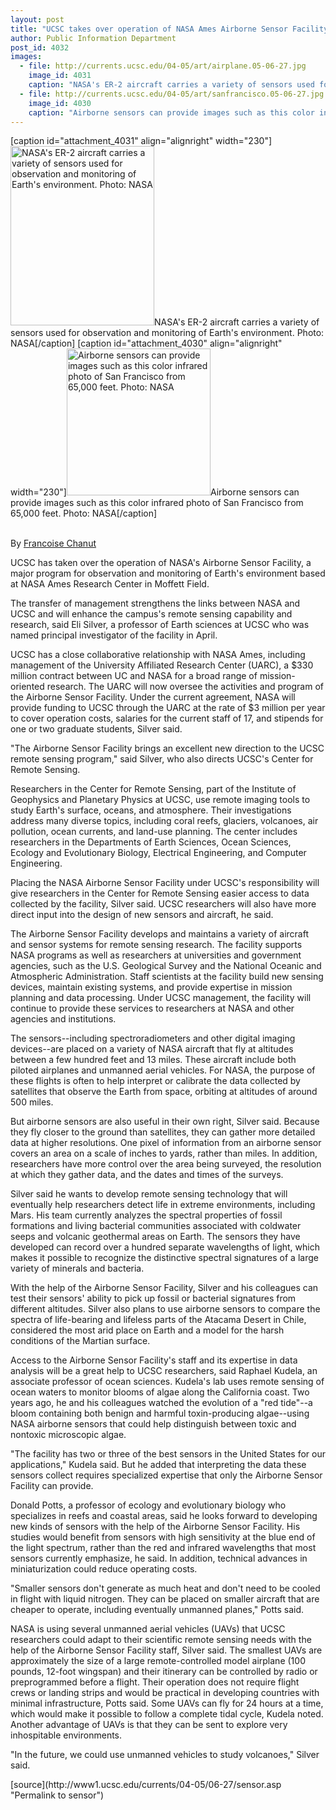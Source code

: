 ```yaml
---
layout: post
title: "UCSC takes over operation of NASA Ames Airborne Sensor Facility"
author: Public Information Department
post_id: 4032
images:
  - file: http://currents.ucsc.edu/04-05/art/airplane.05-06-27.jpg
    image_id: 4031
    caption: "NASA's ER-2 aircraft carries a variety of sensors used for observation and monitoring of Earth's environment. Photo: NASA"
  - file: http://currents.ucsc.edu/04-05/art/sanfrancisco.05-06-27.jpg
    image_id: 4030
    caption: "Airborne sensors can provide images such as this color infrared photo of San Francisco from 65,000 feet. Photo: NASA"
---
```


[caption id="attachment_4031" align="alignright" width="230"]<a href="http://localhost/mysite/wp-content/uploads/2005/06/airplane.05-06-27.jpg"><img class="size-full wp-image-4031" src="http://localhost/mysite/wp-content/uploads/2005/06/airplane.05-06-27.jpg" alt="NASA's ER-2 aircraft carries a variety of sensors used for observation and monitoring of Earth's environment. Photo: NASA" width="230" height="287" /></a>NASA's ER-2 aircraft carries a variety of sensors used for observation and monitoring of Earth's environment. Photo: NASA[/caption]
[caption id="attachment_4030" align="alignright" width="230"]<a href="http://localhost/mysite/wp-content/uploads/2005/06/sanfrancisco.05-06-27.jpg"><img class="size-full wp-image-4030" src="http://localhost/mysite/wp-content/uploads/2005/06/sanfrancisco.05-06-27.jpg" alt="Airborne sensors can provide images such as this color infrared photo of San Francisco from 65,000 feet. Photo: NASA" width="230" height="235" /></a>Airborne sensors can provide images such as this color infrared photo of San Francisco from 65,000 feet. Photo: NASA[/caption]
<a name="content" id="content"></a>
<p>
  <br>
  By <a href="mailto:fchanut@ucsc.edu">Francoise Chanut</a><br>
</p>
<p>
  UCSC has taken over the operation of NASA's Airborne Sensor Facility, a major program for observation and monitoring of Earth's environment based at NASA Ames Research Center in Moffett Field.
</p>
<p>
  <a name="OLE_LINK13" id="OLE_LINK13"></a>The transfer of management strengthens the links between NASA and UCSC and will enhance the campus's remote sensing capability and research, said Eli Silver, a professor of Earth sciences at UCSC who was named principal investigator of the facility in April.
</p>
<p>
  UCSC has a close collaborative relationship with NASA Ames, including management of the University Affiliated Research Center (UARC), a $330 million contract between UC and NASA for a broad range of mission-oriented research. The UARC will now oversee the activities and program of the Airborne Sensor Facility. Under the current agreement, NASA will provide funding to UCSC through the UARC at the rate of $3 million per year to cover operation costs, salaries for the current staff of 17, and stipends for one or two graduate students, Silver said.
</p>
<p>
  "The Airborne Sensor Facility brings an excellent new direction to the UCSC remote sensing program," said Silver, who also directs UCSC's Center for Remote Sensing.
</p>
<p>
  Researchers in the Center for Remote Sensing, part of the Institute of Geophysics and Planetary Physics at UCSC, use remote imaging tools to study Earth's surface, oceans, and atmosphere. Their investigations address many diverse topics, including coral reefs, glaciers, volcanoes, air pollution, ocean currents, and land-use planning. The center includes researchers in the Departments of Earth Sciences, Ocean Sciences, Ecology and Evolutionary Biology, Electrical Engineering, and Computer Engineering.
</p>
<p>
  Placing the NASA Airborne Sensor Facility under UCSC's responsibility will give researchers in the Center for Remote Sensing easier access to data collected by the facility, Silver said. UCSC researchers will also have more direct input into the design of new sensors and aircraft, he said.
</p>
<p>
  The Airborne Sensor Facility develops and maintains a variety of aircraft and sensor systems for remote sensing research. The facility supports NASA programs as well as researchers at universities and government agencies, such as the U.S. Geological Survey and the National Oceanic and Atmospheric Administration. Staff scientists at the facility build new sensing devices, maintain existing systems, and provide expertise in mission planning and data processing. Under UCSC management, the facility will continue to provide these services to researchers at NASA and other agencies and institutions.
</p>
<p>
  The sensors--including spectroradiometers and other digital imaging devices--are placed on a variety of NASA aircraft that fly at altitudes between a few hundred feet and 13 miles. These aircraft include both piloted airplanes and unmanned aerial vehicles. For NASA, the purpose of these flights is often to help interpret or calibrate the data collected by satellites that observe the Earth from space, orbiting at altitudes of around 500 miles.
</p>
<p>
  But airborne sensors are also useful in their own right, Silver said. Because they fly closer to the ground than satellites, they can gather more detailed data at higher resolutions. One pixel of information from an airborne sensor covers an area on a scale of inches to yards, rather than miles. In addition, researchers have more control over the area being surveyed, the resolution at which they gather data, and the dates and times of the surveys.
</p>
<p>
  Silver said he wants to develop remote sensing technology that will eventually help researchers detect life in extreme environments, including Mars. His team currently analyzes the spectral properties of fossil formations and living bacterial communities associated with coldwater seeps and volcanic geothermal areas on Earth. The sensors they have developed can record over a hundred separate wavelengths of light, which makes it possible to recognize the distinctive spectral signatures of a large variety of minerals and bacteria.
</p>
<p>
  With the help of the Airborne Sensor Facility, Silver and his colleagues can test their sensors' ability to pick up fossil or bacterial signatures from different altitudes. Silver also plans to use airborne sensors to compare the spectra of life-bearing and lifeless parts of the Atacama Desert in Chile, considered the most arid place on Earth and a model for the harsh conditions of the Martian surface.
</p>
<p>
  Access to the Airborne Sensor Facility's staff and its expertise in data analysis will be a great help to UCSC researchers, said Raphael Kudela, an associate professor of ocean sciences. Kudela's lab uses remote sensing of ocean waters to monitor blooms of algae along the California coast. Two years ago, he and his colleagues watched the evolution of a "red tide"--a bloom containing both benign and harmful toxin-producing algae--using NASA airborne sensors that could help distinguish between toxic and nontoxic microscopic algae.
</p>
<p>
  "The facility has two or three of the best sensors in the United States for our applications," Kudela said. But he added that interpreting the data these sensors collect requires specialized expertise that only the Airborne Sensor Facility can provide.
</p>
<p>
  Donald Potts, a professor of ecology and evolutionary biology who specializes in reefs and coastal areas, said he looks forward to developing new kinds of sensors with the help of the Airborne Sensor Facility. His studies would benefit from sensors with high sensitivity at the blue end of the light spectrum, rather than the red and infrared wavelengths that most sensors currently emphasize, he said. In addition, technical advances in miniaturization could reduce operating costs.
</p>
<p>
  "Smaller sensors don't generate as much heat and don't need to be cooled in flight with liquid nitrogen. They can be placed on smaller aircraft that are cheaper to operate, including eventually unmanned planes," Potts said.
</p>
<p>
  NASA is using several unmanned aerial vehicles (UAVs) that UCSC researchers could adapt to their scientific remote sensing needs with the help of the Airborne Sensor Facility staff, Silver said. The smallest UAVs are approximately the size of a large remote-controlled model airplane (100 pounds, 12-foot wingspan) and their itinerary can be controlled by radio or preprogrammed before a flight. Their operation does not require flight crews or landing strips and would be practical in developing countries with minimal infrastructure, Potts said. Some UAVs can fly for 24 hours at a time, which would make it possible to follow a complete tidal cycle, Kudela noted. Another advantage of UAVs is that they can be sent to explore very inhospitable environments.
</p>
<p>
  "In the future, we could use unmanned vehicles to study volcanoes," Silver said.
</p>
<p>
  <input name="t1" size="-1" type="hidden">
</p>



</p>
[source](http://www1.ucsc.edu/currents/04-05/06-27/sensor.asp "Permalink to sensor")
